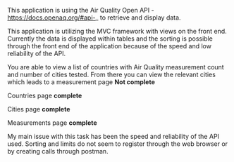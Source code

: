 ﻿This application is using the Air Quality Open API - https://docs.openaq.org/#api-_ to retrieve and display data.

This application is utilizing the MVC framework with views on the front end. Currently the data is displayed within tables and the sorting is possible through the front end of the application
because of the speed and low reliability of the API.

You are able to view a list of countries with Air Quality measurement count and number of cities tested. From there you can view the relevant cities which leads to a measurement page **Not complete**

Countries page **complete**

Cities page **complete**

Measurements page **complete**


My main issue with this task has been the speed and reliability of the API used. Sorting and limits do not seem to register through the web browser or by creating calls through postman.